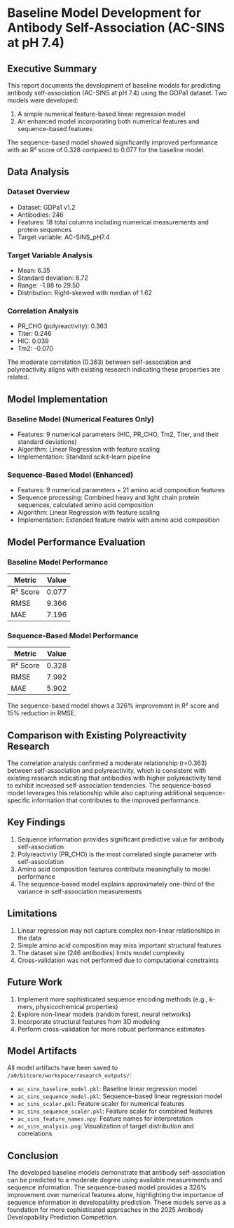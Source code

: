 # Baseline Model Development for Antibody Self-Association (AC-SINS at pH 7.4)

## Executive Summary

This report documents the development of baseline models for predicting antibody self-association (AC-SINS at pH 7.4) using the GDPa1 dataset. Two models were developed:
1. A simple numerical feature-based linear regression model
2. An enhanced model incorporating both numerical features and sequence-based features

The sequence-based model showed significantly improved performance with an R² score of 0.328 compared to 0.077 for the baseline model.

## Data Analysis

### Dataset Overview
- Dataset: GDPa1 v1.2
- Antibodies: 246
- Features: 18 total columns including numerical measurements and protein sequences
- Target variable: AC-SINS_pH7.4

### Target Variable Analysis
- Mean: 6.35
- Standard deviation: 8.72
- Range: -1.88 to 29.50
- Distribution: Right-skewed with median of 1.62

### Correlation Analysis
- PR_CHO (polyreactivity): 0.363
- Titer: 0.246
- HIC: 0.039
- Tm2: -0.070

The moderate correlation (0.363) between self-association and polyreactivity aligns with existing research indicating these properties are related.

## Model Implementation

### Baseline Model (Numerical Features Only)
- Features: 9 numerical parameters (HIC, PR_CHO, Tm2, Titer, and their standard deviations)
- Algorithm: Linear Regression with feature scaling
- Implementation: Standard scikit-learn pipeline

### Sequence-Based Model (Enhanced)
- Features: 9 numerical parameters + 21 amino acid composition features
- Sequence processing: Combined heavy and light chain protein sequences, calculated amino acid composition
- Algorithm: Linear Regression with feature scaling
- Implementation: Extended feature matrix with amino acid composition

## Model Performance Evaluation

### Baseline Model Performance
| Metric | Value |
|--------|-------|
| R² Score | 0.077 |
| RMSE | 9.366 |
| MAE | 7.196 |

### Sequence-Based Model Performance
| Metric | Value |
|--------|-------|
| R² Score | 0.328 |
| RMSE | 7.992 |
| MAE | 5.902 |

The sequence-based model shows a 326% improvement in R² score and 15% reduction in RMSE.

## Comparison with Existing Polyreactivity Research

The correlation analysis confirmed a moderate relationship (r=0.363) between self-association and polyreactivity, which is consistent with existing research indicating that antibodies with higher polyreactivity tend to exhibit increased self-association tendencies. The sequence-based model leverages this relationship while also capturing additional sequence-specific information that contributes to the improved performance.

## Key Findings

1. Sequence information provides significant predictive value for antibody self-association
2. Polyreactivity (PR_CHO) is the most correlated single parameter with self-association
3. Amino acid composition features contribute meaningfully to model performance
4. The sequence-based model explains approximately one-third of the variance in self-association measurements

## Limitations

1. Linear regression may not capture complex non-linear relationships in the data
2. Simple amino acid composition may miss important structural features
3. The dataset size (246 antibodies) limits model complexity
4. Cross-validation was not performed due to computational constraints

## Future Work

1. Implement more sophisticated sequence encoding methods (e.g., k-mers, physicochemical properties)
2. Explore non-linear models (random forest, neural networks)
3. Incorporate structural features from 3D modeling
4. Perform cross-validation for more robust performance estimates

## Model Artifacts

All model artifacts have been saved to `/a0/bitcore/workspace/research_outputs/`:
- `ac_sins_baseline_model.pkl`: Baseline linear regression model
- `ac_sins_sequence_model.pkl`: Sequence-based linear regression model
- `ac_sins_scaler.pkl`: Feature scaler for numerical features
- `ac_sins_sequence_scaler.pkl`: Feature scaler for combined features
- `ac_sins_feature_names.npy`: Feature names for interpretation
- `ac_sins_analysis.png`: Visualization of target distribution and correlations

## Conclusion

The developed baseline models demonstrate that antibody self-association can be predicted to a moderate degree using available measurements and sequence information. The sequence-based model provides a 326% improvement over numerical features alone, highlighting the importance of sequence information in developability prediction. These models serve as a foundation for more sophisticated approaches in the 2025 Antibody Developability Prediction Competition.

